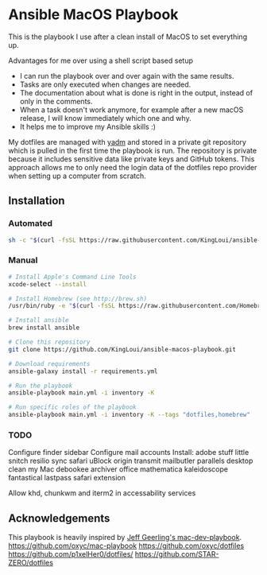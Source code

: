 # Ansible MacOS Playbook

This is the playbook I use after a clean install of MacOS to set everything up.

Advantages for me over using a shell script based setup

- I can run the playbook over and over again with the same results.
- Tasks are only executed when changes are needed.
- The documentation about what is done is right in the output,
  instead of only in the comments.
- When a task doesn't work anymore, for example after a new macOS release,
  I will know immediately which one and why.
- It helps me to improve my Ansible skills :)

My dotfiles are managed with [yadm](https://thelocehiliosan.github.io/yadm/)
and stored in a private git repository which is pulled in the first time
the playbook is run. The repository is private because it includes
sensitive data like private keys and GitHub tokens. This approach
allows me to only need the login data of the dotfiles repo
provider when setting up a computer from scratch.

## Installation

### Automated

```bash
sh -c "$(curl -fsSL https://raw.githubusercontent.com/KingLoui/ansible-macos-playbook/master/install.sh)"
```

### Manual

```bash
# Install Apple's Command Line Tools
xcode-select --install

# Install Homebrew (see http://brew.sh)
/usr/bin/ruby -e "$(curl -fsSL https://raw.githubusercontent.com/Homebrew/install/master/install)"

# Install ansible
brew install ansible

# Clone this repository
git clone https://github.com/KingLoui/ansible-macos-playbook.git

# Download requirements
ansible-galaxy install -r requirements.yml

# Run the playbook
ansible-playbook main.yml -i inventory -K

# Run specific roles of the playbook
ansible-playbook main.yml -i inventory -K --tags "dotfiles,homebrew"
```

### TODO

Configure finder sidebar
Configure mail accounts
Install:
	adobe stuff
	little snitch
	resilio sync
	safari uBlock origin
	transmit
	mailbutler
	parallels desktop
	clean my Mac
	debookee
	archiver
	office
	mathematica
	kaleidoscope
	fantastical
	lastpass safari extension

Allow khd, chunkwm and iterm2 in accessability services



## Acknowledgements

This playbook is heavily inspired by
[Jeff Geerling's mac-dev-playbook](https://github.com/geerlingguy/mac-dev-playbook).
https://github.com/oxyc/mac-playbook
https://github.com/oxyc/dotfiles
https://github.com/p1xelHer0/dotfiles/
https://github.com/STAR-ZERO/dotfiles
